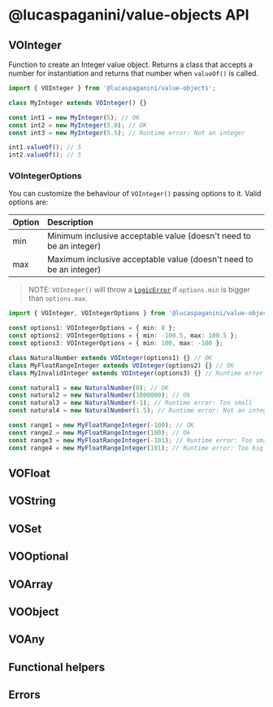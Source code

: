 # @lucaspaganini/value-objects API

## VOInteger

Function to create an Integer value object. Returns a class that accepts a number for instantiation and returns that number when `valueOf()` is called.

```typescript
import { VOInteger } from '@lucaspaganini/value-objects';

class MyInteger extends VOInteger() {}

const int1 = new MyInteger(5); // OK
const int2 = new MyInteger(5.0); // OK
const int3 = new MyInteger(5.5); // Runtime error: Not an integer

int1.valueOf(); // 5
int2.valueOf(); // 5
```

### VOIntegerOptions

You can customize the behaviour of `VOInteger()` passing options to it. Valid options are:

| Option | Description                                                        |
| :----- | :----------------------------------------------------------------- |
| min    | Minimum inclusive acceptable value (doesn't need to be an integer) |
| max    | Maximum inclusive acceptable value (doesn't need to be an integer) |

> NOTE: `VOInteger()` will throw a [`LogicError`](#logic-error) if `options.min` is bigger than `options.max`.

```typescript
import { VOInteger, VOIntegerOptions } from '@lucaspaganini/value-objects';

const options1: VOIntegerOptions = { min: 0 };
const options2: VOIntegerOptions = { min: -100.5, max: 100.5 };
const options3: VOIntegerOptions = { min: 100, max: -100 };

class NaturalNumber extends VOInteger(options1) {} // OK
class MyFloatRangeInteger extends VOInteger(options2) {} // OK
class MyInvalidInteger extends VOInteger(options3) {} // Runtime error: Invalid logic (options.min should not be bigger than options.max)

const natural1 = new NaturalNumber(0); // OK
const natural2 = new NaturalNumber(1000000); // Ok
const natural3 = new NaturalNumber(-1); // Runtime error: Too small
const natural4 = new NaturalNumber(1.5); // Runtime error: Not an integer

const range1 = new MyFloatRangeInteger(-100); // OK
const range2 = new MyFloatRangeInteger(100); // Ok
const range3 = new MyFloatRangeInteger(-101); // Runtime error: Too small
const range4 = new MyFloatRangeInteger(101); // Runtime error: Too big
```

## VOFloat

## VOString

## VOSet

## VOOptional

## VOArray

## VOObject

## VOAny

## Functional helpers

## Errors
